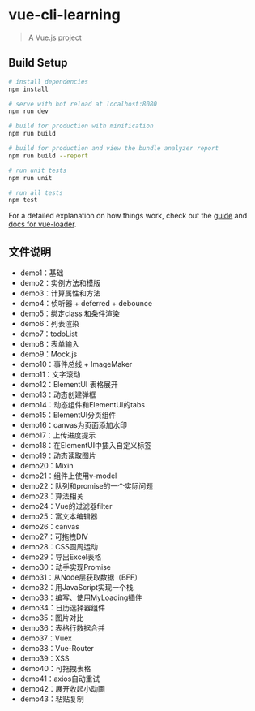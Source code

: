 # vue-cli-learning

> A Vue.js project

## Build Setup

``` bash
# install dependencies
npm install

# serve with hot reload at localhost:8080
npm run dev

# build for production with minification
npm run build

# build for production and view the bundle analyzer report
npm run build --report

# run unit tests
npm run unit

# run all tests
npm test
```

For a detailed explanation on how things work, check out the [guide](http://vuejs-templates.github.io/webpack/) and [docs for vue-loader](http://vuejs.github.io/vue-loader).

## 文件说明

- demo1：基础
- demo2：实例方法和模版
- demo3：计算属性和方法
- demo4：侦听器 + deferred + debounce
- demo5：绑定class 和条件渲染
- demo6：列表渲染
- demo7：todoList
- demo8：表单输入
- demo9：Mock.js
- demo10：事件总线 + ImageMaker
- demo11：文字滚动
- demo12：ElementUI 表格展开
- demo13：动态创建弹框
- demo14：动态组件和ElementUI的tabs
- demo15：ElementUI分页组件
- demo16：canvas为页面添加水印
- demo17：上传进度提示
- demo18：在ElementUI中插入自定义标签
- demo19：动态读取图片
- demo20：Mixin
- demo21：组件上使用v-model
- demo22：队列和promise的一个实际问题
- demo23：算法相关
- demo24：Vue的过滤器filter
- demo25：富文本编辑器
- demo26：canvas
- demo27：可拖拽DIV
- demo28：CSS圆周运动
- demo29：导出Excel表格
- demo30：动手实现Promise
- demo31：从Node层获取数据（BFF）
- demo32：用JavaScript实现一个栈
- demo33：编写、使用MyLoading插件
- demo34：日历选择器组件
- demo35：图片对比
- demo36：表格行数据合并
- demo37：Vuex
- demo38：Vue-Router
- demo39：XSS
- demo40：可拖拽表格
- demo41：axios自动重试
- demo42：展开收起小动画
- demo43：粘贴复制
